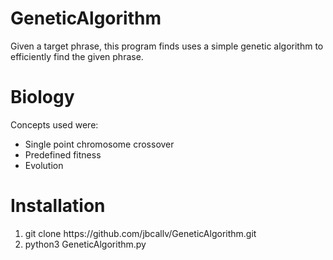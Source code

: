 # GeneticAlgorithm
Given a target phrase, this program finds uses a simple genetic algorithm
to efficiently find the given phrase.

# Biology
Concepts used were:
<ul>
<li>Single point chromosome crossover</li>
<li>Predefined fitness</li>
<li>Evolution</li>
</ul>

# Installation
<ol>
<li>git clone https://github.com/jbcallv/GeneticAlgorithm.git</li>
<li>python3 GeneticAlgorithm.py</li>
</ol>
